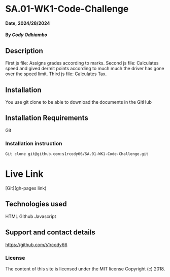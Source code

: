 # SA.01-WK1-Code-Challenge
#### Date, 2024/28/2024
#### By *Cody Odhiambo*

## Description
First js file: Assigns grades according to marks.
Second js file: Calculates speed and gived dermit points according to much much the driver has gone over the speed limit.
Third js file: Calculates Tax.

## Installation
You use git clone to be able to download the documents in the GitHub

## Installation Requirements
Git

### Installation instruction
```
Git clone git@github.com:s1rcody66/SA.01-WK1-Code-Challenge.git

```

# Live Link
[Git](gh-pages link)

## Technologies used
HTML
Github
Javascript

## Support and contact details
https://github.com/s1rcody66

### License
The content of this site is licensed under the MIT license
Copyright (c) 2018.
